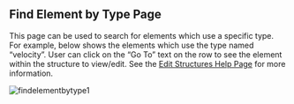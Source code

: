 ## Find Element by Type Page

This page can be used to search for elements which use a specific type. For example, below shows the elements which use the type named “velocity”. User can click on the “Go To” text on the row to see the element within the structure to view/edit. See the [Edit Structures Help Page](/ple/messaging/help/edit_structure) for more information.

![findelementbytype1](../../../osee/assets/images/mim/findelementsbytype1.png)
